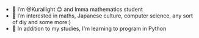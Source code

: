- 👋 I’m @Kurailight 😌 and Imma mathematics student
- 👀 I’m interested in maths, Japanese culture, computer science, any sort of diy and some more:)
- 🌱 In addition to my studies, I'm learning to program in Python

<!---
Kurailight/Kurailight is a ✨ special ✨ repository because its `README.md` (this file) appears on your GitHub profile.
You can click the Preview link to take a look at your changes.
--->
